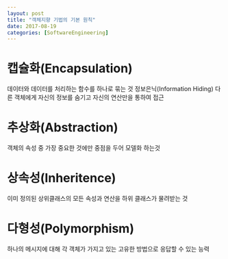 ```yaml
---
layout: post
title: "객체지향 기법의 기본 원칙"
date: 2017-08-19
categories: [SoftwareEngineering]
---
```

# 캡슐화(Encapsulation)
데이터와 데이터를 처리하는 함수를 하나로 묶는 것
정보은닉(Information Hiding)
다른 객체에게 자신의 정보를 숨기고 자신의 연산만을 통하여 접근

# 추상화(Abstraction)
객체의 속성 중 가장 중요한 것에만 중점을 두어 모델화 하는것

# 상속성(Inheritence)
이미 정의된 상위클래스의 모든 속성과 연산을 하위 클래스가 물려받는 것

# 다형성(Polymorphism)
하나의 메시지에 대해 각 객체가 가지고 있는 고유한 방법으로 응답할 수 있는 능력
